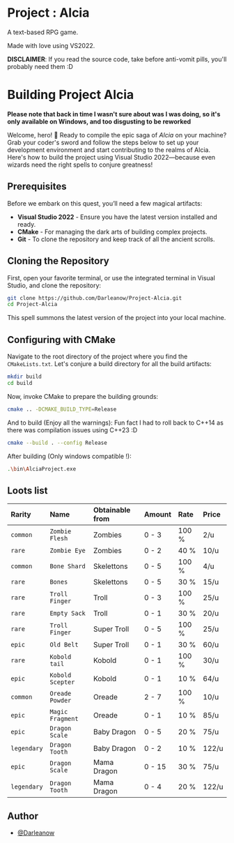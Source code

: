 ﻿
# Project : Alcia

A text-based RPG game.

Made with love using VS2022.

**DISCLAIMER**: If you read the source code, take before anti-vomit pills, you'll probably need them :D

# Building Project Alcia

**Please note that back in time I wasn't sure about was I was doing, so it's only available on Windows, and too disgusting to be reworked**

Welcome, hero! 🌟 Ready to compile the epic saga of *Alcia* on your machine? Grab your coder's sword and follow the steps below to set up your development environment and start contributing to the realms of Alcia. Here's how to build the project using Visual Studio 2022—because even wizards need the right spells to conjure greatness!

## Prerequisites

Before we embark on this quest, you’ll need a few magical artifacts:

- **Visual Studio 2022** - Ensure you have the latest version installed and ready.
- **CMake** - For managing the dark arts of building complex projects.
- **Git** - To clone the repository and keep track of all the ancient scrolls.

## Cloning the Repository

First, open your favorite terminal, or use the integrated terminal in Visual Studio, and clone the repository:

```bash
git clone https://github.com/Darleanow/Project-Alcia.git
cd Project-Alcia
```

This spell summons the latest version of the project into your local machine.

## Configuring with CMake

Navigate to the root directory of the project where you find the `CMakeLists.txt`. Let's conjure a build directory for all the build artifacts:

```bash
mkdir build
cd build
```

Now, invoke CMake to prepare the building grounds:

```bash
cmake .. -DCMAKE_BUILD_TYPE=Release
```

And to build (Enjoy all the warnings):
Fun fact I had to roll back to C++14 as there was compilation issues using C++23 :D

```bash
cmake --build . --config Release
```

After building (Only windows compatible !):

```bash
.\bin\AlciaProject.exe
```

## Loots list

| Rarity    | Name           | Obtainable from            |Amount | Rate    | Price   |
| :-------- | :------------- | :------------------------- |:----- |:------- |:------- |
| `common`  | `Zombie Flesh` | Zombies                    | 0 - 3 | 100 %   | 2/u |
| `rare`    | `Zombie Eye`   | Zombies                    | 0 - 2 | 40 %    | 10/u|
| `common`    | `Bone Shard` | Skelettons                 | 0 - 5 | 100 %   | 4/u |
| `rare`    | `Bones`        | Skelettons                 | 0 - 5 | 30 %    | 15/u|
| `rare`    | `Troll Finger` | Troll                      | 0 - 3 | 100 %   | 25/u|
| `rare`    | `Empty Sack`   | Troll                      | 0 - 1 | 30 %    | 20/u|
| `rare`    | `Troll Finger` | Super Troll                | 0 - 5 | 100 %   | 25/u|
| `epic`    | `Old Belt`     | Super Troll                | 0 - 1 | 30 %    | 60/u|
| `rare`    | `Kobold tail`  | Kobold                     | 0 - 1 | 100 %   | 30/u|
| `epic`    |`Kobold Scepter`| Kobold                     | 0 - 1 | 10 %    | 64/u|
| `common`  |`Oreade Powder `| Oreade                     | 2 - 7 | 100 %   | 10/u|
| `epic`    |`Magic Fragment`| Oreade                     | 0 - 1 | 10 %    | 85/u|
| `epic`    | `Dragon Scale `| Baby Dragon                | 0 - 5 | 20 %    | 75/u|
| `legendary`|`Dragon Tooth `| Baby Dragon                | 0 - 2 | 10 %    |122/u|
| `epic`    | `Dragon Scale `| Mama Dragon                | 0 - 15 | 30 %   | 75/u|
| `legendary`|`Dragon Tooth `| Mama Dragon                | 0 - 4 | 20 %    |122/u|

## Author

- [@Darleanow](https://www.github.com/Darleanow)
